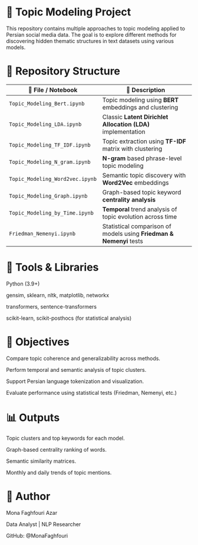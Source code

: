 # 🧠 Topic Modeling Project
This repository contains multiple approaches to topic modeling applied to Persian social media data. The goal is to explore different methods for discovering hidden thematic structures in text datasets using various models.
# 📁 Repository Structure

| 📁 File / Notebook                  | 📝 Description                                                                 |
|------------------------------------|--------------------------------------------------------------------------------|
| `Topic_Modeling_Bert.ipynb`        | Topic modeling using **BERT** embeddings and clustering                        |
| `Topic_Modeling_LDA.ipynb`         | Classic **Latent Dirichlet Allocation (LDA)** implementation                   |
| `Topic_Modeling_TF_IDF.ipynb`      | Topic extraction using **TF-IDF** matrix with clustering                       |
| `Topic_Modeling_N_gram.ipynb`      | **N-gram** based phrase-level topic modeling                                   |
| `Topic_Modeling_Word2vec.ipynb`    | Semantic topic discovery with **Word2Vec** embeddings                          |
| `Topic_Modeling_Graph.ipynb`       | Graph-based topic keyword **centrality analysis**                              |
| `Topic_Modeling_by_Time.ipynb`     | **Temporal** trend analysis of topic evolution across time                     |
| `Friedman_Nemenyi.ipynb`           | Statistical comparison of models using **Friedman & Nemenyi** tests            |

# 🔧 Tools & Libraries
Python (3.9+)

gensim, sklearn, nltk, matplotlib, networkx

transformers, sentence-transformers

scikit-learn, scikit-posthocs (for statistical analysis)

# 🎯 Objectives
Compare topic coherence and generalizability across methods.

Perform temporal and semantic analysis of topic clusters.

Support Persian language tokenization and visualization.

Evaluate performance using statistical tests (Friedman, Nemenyi, etc.)

# 📊 Outputs
Topic clusters and top keywords for each model.

Graph-based centrality ranking of words.

Semantic similarity matrices.

Monthly and daily trends of topic mentions.

# 📌 Author
Mona Faghfouri Azar

Data Analyst | NLP Researcher

GitHub: @MonaFaghfouri
